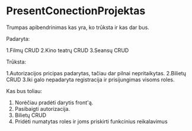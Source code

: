 # PresentConectionProjektas

Trumpas apibendrinimas kas yra, ko trūksta ir kas dar bus.

Padaryta:

1.Filmų CRUD
2.Kino teatrų CRUD
3.Seansų CRUD

Trūksta:

1.Autorizacijos pricipas padarytas, tačiau dar pilnai nepritaikytas.
2.Bilietų CRUD
3.Iki galo nepadaryta registracija ir prisijungimas visoms roles.

Kas bus toliau:

1. Norėčiau pradėti darytis front'ą.
2. Pasibaigti autorizacija.
3. Bilietų CRUD
4. Pridėti numatytas roles ir joms priskirti funkcinius reikalavimus
